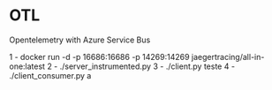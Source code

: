 # OTL
Opentelemetry with Azure Service Bus

1 - docker run -d -p 16686:16686 -p 14269:14269 jaegertracing/all-in-one:latest
2 - ./server_instrumented.py
3 - ./client.py teste
4 - ./client_consumer.py a
